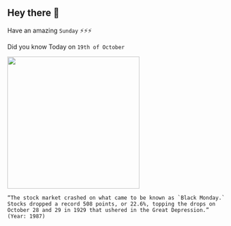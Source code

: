 ## Hey there 👋
Have an amazing `Sunday` ⚡⚡⚡

Did you know Today on `19th of October`
 
 [<img src="https://upload.wikimedia.org/wikipedia/commons/thumb/c/cc/American_union_bank.gif/1920px-American_union_bank.gif" width="300" />](https://en.wikipedia.org/wiki/Wall_Street_Crash_of_1929) 
 ```
“The stock market crashed on what came to be known as `Black Monday.` Stocks dropped a record 508 points, or 22.6%, topping the drops on October 28 and 29 in 1929 that ushered in the Great Depression.” (Year: 1987)
```

